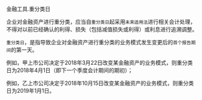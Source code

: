 金融工具.重分类日

企业对金融资产进行重分类，应当自`重分类日`起采用`未来适用法`进行相关会计处理，不得对以前已经确认的利得、损失（包括减值损失或利得）或利息进行追溯调整。

`重分类日`，是指导致企业对金融资产进行重分类的业务模式发生变更后的`首个报告期间`的第一天。

例如，甲上市公司决定于2018年3月22日改变某金融资产的业务模式，则重分类日为2018年4月1日（即下一个季度会计期间的期初）；

例如，乙上市公司决定于2018年10月15日改变某金融资产的业务模式，则重分类日为2019年1月1日。
